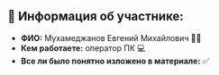 ## 📌 Информация об участнике:

- **ФИО:** Мухамеджанов Евгений Михайлович 👱‍♂️  
- **Кем работаете:** оператор ПК 💻  
- **Все ли было понятно изложено в материале:** ✅

